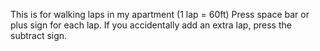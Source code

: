 This is for walking laps in my apartment (1 lap = 60ft)
Press space bar or plus sign for each lap.
If you accidentally add an extra lap, press the subtract sign.
